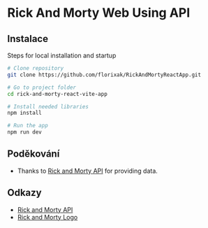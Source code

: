 # Rick And Morty Web Using API

## Instalace
Steps for local installation and startup

```bash
# Clone repository
git clone https://github.com/florixak/RickAndMortyReactApp.git

# Go to project folder
cd rick-and-morty-react-vite-app

# Install needed libraries
npm install

# Run the app
npm run dev
```

## Poděkování
- Thanks to [Rick and Morty API](https://rickandmortyapi.com/) for providing data.

## Odkazy
- [Rick and Morty API](https://rickandmortyapi.com/)
- [Rick and Morty Logo](ODKAZ)